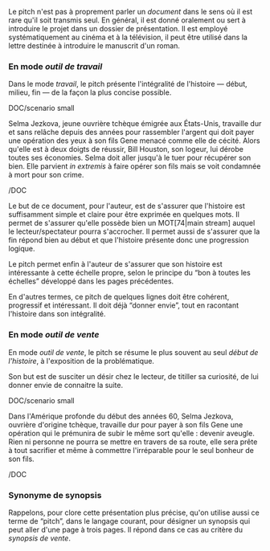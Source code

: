 <!-- Page: Le Pitch -->

Le pitch n'est pas à proprement parler un *document* dans le sens où il est rare qu'il soit transmis seul. En général, il est donné oralement ou sert à introduire le projet dans un dossier de présentation. Il est employé systématiquement au cinéma et à la télévision, il peut être utilisé dans la lettre destinée à introduire le manuscrit d'un roman.

### En mode *outil de travail*

Dans le mode *travail*, le pitch présente l'intégralité de l'histoire — début, milieu, fin — de la façon la plus concise possible.


DOC/scenario small

Selma Jezkova, jeune ouvrière tchèque émigrée aux États-Unis, travaille dur et sans relâche depuis des années pour rassembler l'argent qui doit payer une opération des yeux à son fils Gene menacé comme elle de cécité. Alors qu'elle est à deux doigts de réussir, Bill Houston, son logeur, lui dérobe toutes ses économies. Selma doit aller jusqu'à le tuer pour récupérer son bien. Elle parvient *in extremis* à faire opérer son fils mais se voit condamnée à mort pour son crime. 

/DOC

Le but de ce document, pour l'auteur, est de s'assurer que l'histoire est suffisamment simple et claire pour être exprimée en quelques mots. Il permet de s'assurer qu'elle possède bien un MOT[74|main stream] auquel le lecteur/spectateur pourra s'accrocher. Il permet aussi de s'assurer que la fin répond bien au début et que l'histoire présente donc une progression logique.

Le pitch permet enfin à l'auteur de s'assurer que son histoire est intéressante à cette échelle propre, selon le principe du “bon à toutes les échelles” développé dans les pages précédentes. 

En d'autres termes, ce pitch de quelques lignes doit être cohérent, progressif et intéressant. Il doit déjà “donner envie”, tout en racontant l'histoire dans son intégralité.

### En mode *outil de vente*

En mode *outil de vente*, le pitch se résume le plus souvent au seul *début de l'histoire*, à l'exposition de la problématique.

Son but est de susciter un désir chez le lecteur, de titiller sa curiosité, de lui donner envie de connaitre la suite.

DOC/scenario small

Dans l'Amérique profonde du début des années 60, Selma Jezkova, ouvrière d'origine tchèque, travaille dur pour payer à son fils Gene une opération qui le prémunira de subir le même sort qu'elle : devenir aveugle. Rien ni personne ne pourra se mettre en travers de sa route, elle sera prête à tout sacrifier et même à commettre l'irréparable pour le seul bonheur de son fils.

/DOC

### Synonyme de synopsis

Rappelons, pour clore cette présentation plus précise, qu'on utilise aussi ce terme de “pitch”, dans le langage courant, pour désigner un synopsis qui peut aller d'une page à trois pages. Il répond dans ce cas au critère du *synopsis de vente*.